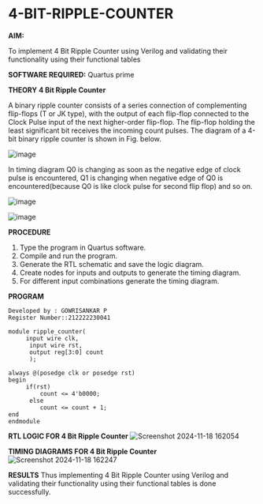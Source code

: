 # 4-BIT-RIPPLE-COUNTER
**AIM:**

To implement  4 Bit Ripple Counter using Verilog and validating their functionality using their functional tables

**SOFTWARE REQUIRED:**
Quartus prime

**THEORY**
**4 Bit Ripple Counter**

A binary ripple counter consists of a series connection of complementing flip-flops (T or JK type), with the output of each flip-flop connected to the Clock Pulse input of the next higher-order flip-flop. The flip-flop holding the least significant bit receives the incoming count pulses. The diagram of a 4-bit binary ripple counter is shown in Fig. below.

![image](https://github.com/naavaneetha/4-BIT-RIPPLE-COUNTER/assets/154305477/cb4b74d4-31ab-4359-95d0-d22e67daba13)

In timing diagram Q0 is changing as soon as the negative edge of clock pulse is encountered, Q1 is changing when negative edge of Q0 is encountered(because Q0 is like clock pulse for second flip flop) and so on.

![image](https://github.com/naavaneetha/4-BIT-RIPPLE-COUNTER/assets/154305477/a573a7d6-014e-4e54-93e6-e2ac9530960b)

![image](https://github.com/naavaneetha/4-BIT-RIPPLE-COUNTER/assets/154305477/85e1958a-2fc1-49bb-9a9f-d58ccbf3663c)

**PROCEDURE**
1.	Type the program in Quartus software.
2.	Compile and run the program.
3.	Generate the RTL schematic and save the logic diagram.
4.	Create nodes for inputs and outputs to generate the timing diagram.
5.	For different input combinations generate the timing diagram.

**PROGRAM**

```
Developed by : GOWRISANKAR P
Register Number::212222230041
```
```
module ripple_counter(
     input wire clk,
	  input wire rst,
	  output reg[3:0] count
	  );
	  
always @(posedge clk or posedge rst)
begin
     if(rst)
	     count <= 4'b0000;
	  else 
	     count <= count + 1;
end 
endmodule
```
**RTL LOGIC FOR 4 Bit Ripple Counter**
![Screenshot 2024-11-18 162054](https://github.com/user-attachments/assets/9328778d-a9e2-41a7-9725-51ccc82242e8)

**TIMING DIAGRAMS FOR 4 Bit Ripple Counter**
![Screenshot 2024-11-18 162247](https://github.com/user-attachments/assets/3cca65e3-fdb7-40f0-9f43-39d16d7312a8)

**RESULTS**
Thus implementing 4 Bit Ripple Counter using Verilog and validating their functionality using their functional tables is done successfully.
